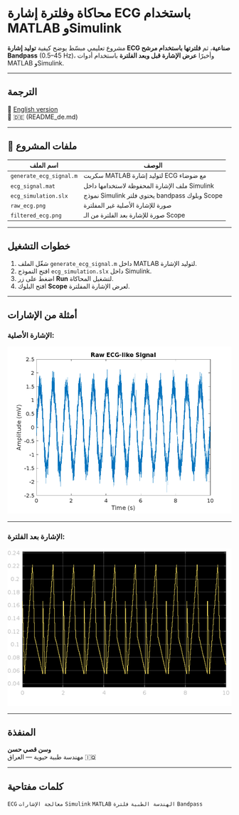 #  محاكاة وفلترة إشارة ECG باستخدام MATLAB وSimulink

مشروع تعليمي مبسّط يوضح كيفية **توليد إشارة ECG صناعية**، ثم **فلترتها باستخدام مرشح Bandpass** (0.5–45 Hz)، وأخيرًا **عرض الإشارة قبل وبعد الفلترة** باستخدام أدوات MATLAB وSimulink.

---

##  الترجمة

🔹 [English version](README.md)  
🔹 🇩🇪 (README_de.md)

---

## 📁 ملفات المشروع

| اسم الملف              | الوصف                                              |
|------------------------|-----------------------------------------------------|
| `generate_ecg_signal.m` | سكربت MATLAB لتوليد إشارة ECG مع ضوضاء            |
| `ecg_signal.mat`        | ملف الإشارة المحفوظة لاستخدامها داخل Simulink     |
| `ecg_simulation.slx`    | نموذج Simulink يحتوي فلتر bandpass وبلوك Scope     |
| `raw_ecg.png`           | صورة للإشارة الأصلية غير المفلترة                 |
| `filtered_ecg.png`      | صورة للإشارة بعد الفلترة من الـ Scope             |

---

##  خطوات التشغيل

1. شغّل الملف `generate_ecg_signal.m` داخل MATLAB لتوليد الإشارة.
2. افتح النموذج `ecg_simulation.slx` داخل Simulink.
3. اضغط على زر **Run** لتشغيل المحاكاة.
4. افتح البلوك **Scope** لعرض الإشارة المفلترة.

---

##  أمثلة من الإشارات

### الإشارة الأصلية:

![Raw ECG](raw_ecg.png)

---

### الإشارة بعد الفلترة:

![Filtered ECG](filtered_ecg.png)

---

##  المنفذة

**وسن قصي حسن**  
مهندسة طبية حيوية  — العراق 🇮🇶

---

##  كلمات مفتاحية

`ECG` `معالجة الإشارات` `Simulink` `MATLAB` `الهندسة الطبية` `فلترة` `Bandpass`

